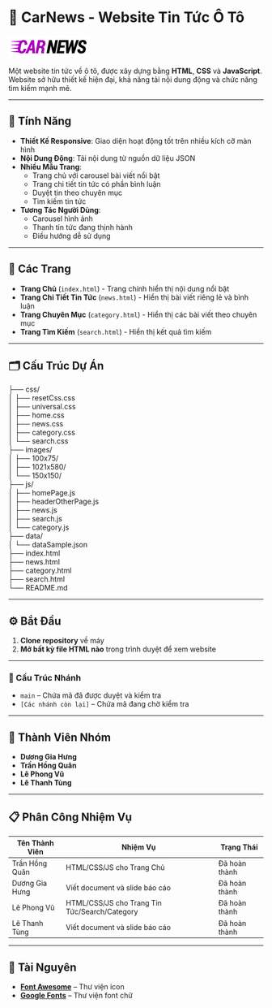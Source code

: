 # 📰 CarNews - Website Tin Tức Ô Tô

![Logo-Image](./images/logo-final.webp)

Một website tin tức về ô tô, được xây dựng bằng **HTML**, **CSS** và **JavaScript**.  
Website sở hữu thiết kế hiện đại, khả năng tải nội dung động và chức năng tìm kiếm mạnh mẽ.

---

## 🚀 Tính Năng

- **Thiết Kế Responsive**: Giao diện hoạt động tốt trên nhiều kích cỡ màn hình
- **Nội Dung Động**: Tải nội dung từ nguồn dữ liệu JSON
- **Nhiều Mẫu Trang**:
  - Trang chủ với carousel bài viết nổi bật
  - Trang chi tiết tin tức có phần bình luận
  - Duyệt tin theo chuyên mục
  - Tìm kiếm tin tức
- **Tương Tác Người Dùng**:
  - Carousel hình ảnh
  - Thanh tin tức đang thịnh hành
  - Điều hướng dễ sử dụng

---

## 📄 Các Trang

- **Trang Chủ** (`index.html`) - Trang chính hiển thị nội dung nổi bật
- **Trang Chi Tiết Tin Tức** (`news.html`) - Hiển thị bài viết riêng lẻ và bình luận
- **Trang Chuyên Mục** (`category.html`) - Hiển thị các bài viết theo chuyên mục
- **Trang Tìm Kiếm** (`search.html`) - Hiển thị kết quả tìm kiếm

---

## 🗂️ Cấu Trúc Dự Án

├── css/<br>
│ ├── resetCss.css<br>
│ ├── universal.css<br>
│ ├── home.css<br>
│ ├── news.css<br>
│ ├── category.css<br>
│ └── search.css<br>
├── images/<br>
│ ├── 100x75/<br>
│ ├── 1021x580/<br>
│ └── 150x150/<br>
├── js/<br>
│ ├── homePage.js<br>
│ ├── headerOtherPage.js<br>
│ ├── news.js<br>
│ ├── search.js<br>
│ └── category.js<br>
├── data/<br>
│ └── dataSample.json<br>
├── index.html<br>
├── news.html<br>
├── category.html<br>
├── search.html<br>
└── README.md<br>

---

## ⚙️ Bắt Đầu

1. **Clone repository** về máy
2. **Mở bất kỳ file HTML nào** trong trình duyệt để xem website

---

### 📁 Cấu Trúc Nhánh

- `main` – Chứa mã đã được duyệt và kiểm tra
- `[Các nhánh còn lại]` – Chứa mã đang chờ kiểm tra

---

## 👥 Thành Viên Nhóm

- **Dương Gia Hưng**
- **Trần Hồng Quân**
- **Lê Phong Vũ**
- **Lê Thanh Tùng**

---

## 📋 Phân Công Nhiệm Vụ

| Tên Thành Viên | Nhiệm Vụ                                      | Trạng Thái    |
| -------------- | --------------------------------------------- | ------------- |
| Trần Hồng Quân | HTML/CSS/JS cho Trang Chủ                     | Đã hoàn thành |
| Dương Gia Hưng | Viết document và slide báo cáo                | Đã hoàn thành |
| Lê Phong Vũ    | HTML/CSS/JS cho Trang Tin Tức/Search/Category | Đã hoàn thành |
| Lê Thanh Tùng  | Viết document và slide báo cáo                | Đã hoàn thành |

---

## 🔗 Tài Nguyên

- **[Font Awesome](https://fontawesome.com/)** – Thư viện icon
- **[Google Fonts](https://fonts.google.com/)** – Thư viện font chữ
